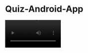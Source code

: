 # Quiz-Android-App
<video src='https://youtube.com/shorts/fVLcPrDv5gs)https://youtube.com/shorts/fVLcPrDv5gs' width=180/>
